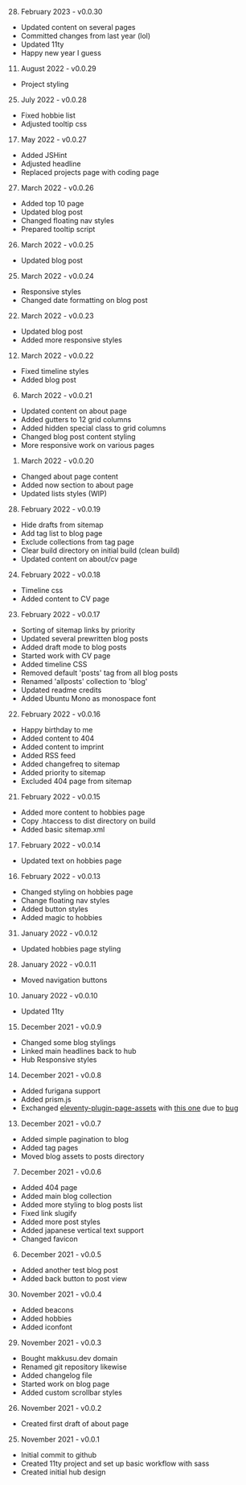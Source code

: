 28. February 2023 - v0.0.30

- Updated content on several pages
- Committed changes from last year (lol)
- Updated 11ty
- Happy new year I guess

11. August 2022 - v0.0.29

- Project styling

25. July 2022 - v0.0.28

- Fixed hobbie list
- Adjusted tooltip css

17. May 2022 - v0.0.27

- Added JSHint
- Adjusted headline
- Replaced projects page with coding page

27. March 2022 - v0.0.26

- Added top 10 page
- Updated blog post
- Changed floating nav styles
- Prepared tooltip script

26. March 2022 - v0.0.25

- Updated blog post

25. March 2022 - v0.0.24

- Responsive styles
- Changed date formatting on blog post

22. March 2022 - v0.0.23

- Updated blog post
- Added more responsive styles

12. March 2022 - v0.0.22

- Fixed timeline styles
- Added blog post

06. March 2022 - v0.0.21

- Updated content on about page
- Added gutters to 12 grid columns
- Added hidden special class to grid columns
- Changed blog post content styling
- More responsive work on various pages

01. March 2022 - v0.0.20

- Changed about page content
- Added now section to about page
- Updated lists styles (WIP)

28. February 2022 - v0.0.19

- Hide drafts from sitemap
- Add tag list to blog page
- Exclude collections from tag page
- Clear build directory on initial build (clean build)
- Updated content on about/cv page

24. February 2022 - v0.0.18

- Timeline css
- Added content to CV page

23. February 2022 - v0.0.17

- Sorting of sitemap links by priority
- Updated several prewritten blog posts
- Added draft mode to blog posts
- Started work with CV page
- Added timeline CSS
- Removed default 'posts' tag from all blog posts
- Renamed 'allposts' collection to 'blog'
- Updated readme credits
- Added Ubuntu Mono as monospace font

22. February 2022 - v0.0.16

- Happy birthday to me
- Added content to 404
- Added content to imprint
- Added RSS feed
- Added changefreq to sitemap
- Added priority to sitemap
- Excluded 404 page from sitemap

21. February 2022 - v0.0.15

- Added more content to hobbies page
- Copy .htaccess to dist directory on build
- Added basic sitemap.xml

17. February 2022 - v0.0.14

- Updated text on hobbies page

16. February 2022 - v0.0.13

- Changed styling on hobbies page
- Change floating nav styles
- Added button styles
- Added magic to hobbies

31. January 2022 - v0.0.12

- Updated hobbies page styling

28. January 2022 - v0.0.11

- Moved navigation buttons

10. January 2022 - v0.0.10

- Updated 11ty

15. December 2021 - v0.0.9

- Changed some blog stylings
- Linked main headlines back to hub
- Hub Responsive styles

14. December 2021 - v0.0.8

- Added furigana support
- Added prism.js
- Exchanged [eleventy-plugin-page-assets](https://www.npmjs.com/package/eleventy-plugin-page-assets) with [this one](https://github.com/maxboeck/eleventy-plugin-page-assets) due to [bug](https://github.com/victornpb/eleventy-plugin-page-assets/issues/3)

13. December 2021 - v0.0.7

- Added simple pagination to blog
- Added tag pages
- Moved blog assets to posts directory

07. December 2021 - v0.0.6

- Added 404 page
- Added main blog collection
- Added more styling to blog posts list
- Fixed link slugify
- Added more post styles
- Added japanese vertical text support
- Changed favicon

06. December 2021 - v0.0.5

- Added another test blog post
- Added back button to post view

30. November 2021 - v0.0.4

- Added beacons
- Added hobbies
- Added iconfont

29. November 2021 - v0.0.3

- Bought makkusu.dev domain
- Renamed git repository likewise
- Added changelog file
- Started work on blog page
- Added custom scrollbar styles

26. November 2021 - v0.0.2

- Created first draft of about page

25. November 2021 - v0.0.1

- Initial commit to github
- Created 11ty project and set up basic workflow with sass
- Created initial hub design